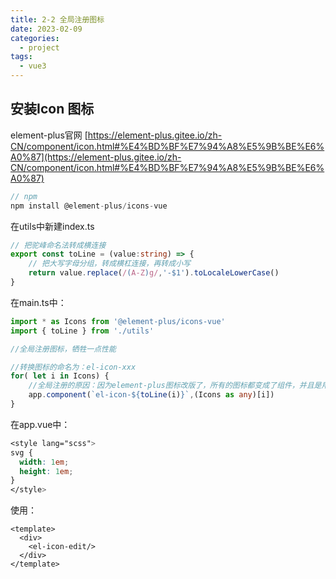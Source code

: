 ```yaml
---
title: 2-2 全局注册图标
date: 2023-02-09
categories:
  - project
tags:
  - vue3
---
```


## 安装Icon 图标

element-plus官网 [https://element-plus.gitee.io/zh-CN/component/icon.html#%E4%BD%BF%E7%94%A8%E5%9B%BE%E6%A0%87](https://element-plus.gitee.io/zh-CN/component/icon.html#%E4%BD%BF%E7%94%A8%E5%9B%BE%E6%A0%87)

```javascript
// npm
npm install @element-plus/icons-vue
```



在utils中新建index.ts

```typescript
// 把驼峰命名法转成横连接
export const toLine = (value:string) => {
    // 把大写字母分组，转成横杠连接，再转成小写
    return value.replace(/(A-Z)g/,'-$1').toLocaleLowerCase()
}
```

在main.ts中：

```typescript
import * as Icons from '@element-plus/icons-vue'
import { toLine } from './utils'

//全局注册图标，牺牲一点性能

//转换图标的命名为：el-icon-xxx
for( let i in Icons) {
    //全局注册的原因：因为element-plus图标改版了，所有的图标都变成了组件，并且是用svg的形式来展示的
    app.component(`el-icon-${toLine(i)}`,(Icons as any)[i])
}
```

在app.vue中：

```css
<style lang="scss">
svg {
  width: 1em;
  height: 1em;
}
</style>
```

使用：

```vue
<template>
  <div>
    <el-icon-edit/>
  </div>
</template>
```

